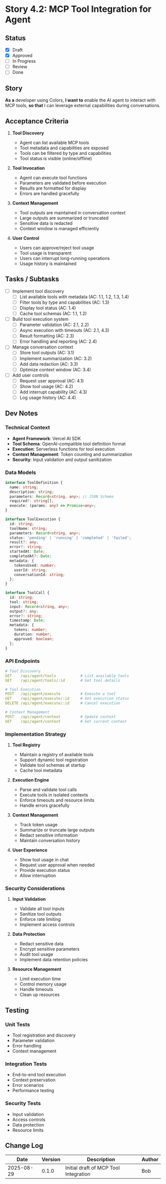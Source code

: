# Story 4.2: MCP Tool Integration for Agent

## Status

- [x] Draft
- [x] Approved
- [ ] In Progress
- [ ] Review
- [ ] Done

## Story

**As a** developer using Colors,
**I want to** enable the AI agent to interact with MCP tools,
**so that** I can leverage external capabilities during conversations.

## Acceptance Criteria

1. **Tool Discovery**
   - Agent can list available MCP tools
   - Tool metadata and capabilities are exposed
   - Tools can be filtered by type and capabilities
   - Tool status is visible (online/offline)

2. **Tool Invocation**
   - Agent can execute tool functions
   - Parameters are validated before execution
   - Results are formatted for display
   - Errors are handled gracefully

3. **Context Management**
   - Tool outputs are maintained in conversation context
   - Large outputs are summarized or truncated
   - Sensitive data is redacted
   - Context window is managed efficiently

4. **User Control**
   - Users can approve/reject tool usage
   - Tool usage is transparent
   - Users can interrupt long-running operations
   - Usage history is maintained

## Tasks / Subtasks

- [ ] Implement tool discovery
  - [ ] List available tools with metadata (AC: 1.1, 1.2, 1.3, 1.4)
  - [ ] Filter tools by type and capabilities (AC: 1.3)
  - [ ] Display tool status (AC: 1.4)
  - [ ] Cache tool schemas (AC: 1.1, 1.2)

- [ ] Build tool execution system
  - [ ] Parameter validation (AC: 2.1, 2.2)
  - [ ] Async execution with timeouts (AC: 2.1, 4.3)
  - [ ] Result formatting (AC: 2.3)
  - [ ] Error handling and reporting (AC: 2.4)

- [ ] Manage conversation context
  - [ ] Store tool outputs (AC: 3.1)
  - [ ] Implement summarization (AC: 3.2)
  - [ ] Add data redaction (AC: 3.3)
  - [ ] Optimize context window (AC: 3.4)

- [ ] Add user controls
  - [ ] Request user approval (AC: 4.1)
  - [ ] Show tool usage (AC: 4.2)
  - [ ] Add interrupt capability (AC: 4.3)
  - [ ] Log usage history (AC: 4.4)

## Dev Notes

### Technical Context

- **Agent Framework**: Vercel AI SDK
- **Tool Schema**: OpenAI-compatible tool definition format
- **Execution**: Serverless functions for tool execution
- **Context Management**: Token counting and summarization
- **Security**: Input validation and output sanitization

### Data Models

```typescript
interface ToolDefinition {
  name: string;
  description: string;
  parameters: Record<string, any>; // JSON Schema
  required?: string[];
  execute: (params: any) => Promise<any>;
}

interface ToolExecution {
  id: string;
  toolName: string;
  parameters: Record<string, any>;
  status: 'pending' | 'running' | 'completed' | 'failed';
  result?: any;
  error?: string;
  startedAt: Date;
  completedAt?: Date;
  metadata: {
    tokensUsed: number;
    userId: string;
    conversationId: string;
  };
}

interface ToolCall {
  id: string;
  tool: string;
  input: Record<string, any>;
  output?: any;
  error?: string;
  timestamp: Date;
  metadata: {
    tokens: number;
    duration: number;
    approved: boolean;
  };
}
```

### API Endpoints

```yaml
# Tool Discovery
GET    /api/agent/tools           # List available tools
GET    /api/agent/tools/:id       # Get tool details

# Tool Execution
POST   /api/agent/execute         # Execute a tool
GET    /api/agent/execute/:id     # Get execution status
DELETE /api/agent/execute/:id     # Cancel execution

# Context Management
POST   /api/agent/context         # Update context
GET    /api/agent/context         # Get current context
```

### Implementation Strategy

1. **Tool Registry**
   - Maintain a registry of available tools
   - Support dynamic tool registration
   - Validate tool schemas at startup
   - Cache tool metadata

2. **Execution Engine**
   - Parse and validate tool calls
   - Execute tools in isolated contexts
   - Enforce timeouts and resource limits
   - Handle errors gracefully

3. **Context Management**
   - Track token usage
   - Summarize or truncate large outputs
   - Redact sensitive information
   - Maintain conversation history

4. **User Experience**
   - Show tool usage in chat
   - Request user approval when needed
   - Provide execution status
   - Allow interruption

### Security Considerations

1. **Input Validation**
   - Validate all tool inputs
   - Sanitize tool outputs
   - Enforce rate limiting
   - Implement access controls

2. **Data Protection**
   - Redact sensitive data
   - Encrypt sensitive parameters
   - Audit tool usage
   - Implement data retention policies

3. **Resource Management**
   - Limit execution time
   - Control memory usage
   - Handle timeouts
   - Clean up resources

## Testing

### Unit Tests

- Tool registration and discovery
- Parameter validation
- Error handling
- Context management

### Integration Tests

- End-to-end tool execution
- Context preservation
- Error scenarios
- Performance testing

### Security Tests

- Input validation
- Access controls
- Data protection
- Resource limits

## Change Log

| Date       | Version | Description                          | Author |
|------------|---------|--------------------------------------|--------|
| 2025-08-29 | 0.1.0   | Initial draft of MCP Tool Integration | Bob    |
